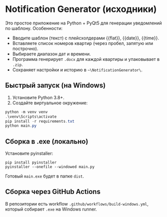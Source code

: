 # Notification Generator (исходники)

Это простое приложение на Python + PyQt5 для генерации уведомлений по шаблону.
Особенности:
- Вводите шаблон (текст) с плейсхолдерами {{flat}}, {{date}}, {{time}}.
- Вставляете список номеров квартир (через пробел, запятую или построчно).
- Выбираете диапазон дат и времени.
- Программа генерирует `.docx` для каждой квартиры и упаковывает в `.zip`.
- Сохраняет настройки и историю в `~\NotificationGenerator\`.

## Быстрый запуск (на Windows)
1. Установите Python 3.8+.
2. Создайте виртуальное окружение:
```powershell
python -m venv venv
.\venv\Scripts\activate
pip install -r requirements.txt
python main.py
```

## Сборка в .exe (локально)
Установите pyinstaller:
```
pip install pyinstaller
pyinstaller --onefile --windowed main.py
```
Готовый `main.exe` будет в папке `dist`.

## Сборка через GitHub Actions
В репозитории есть workflow `.github/workflows/build-windows.yml`, который собирает `.exe` на Windows runner.
